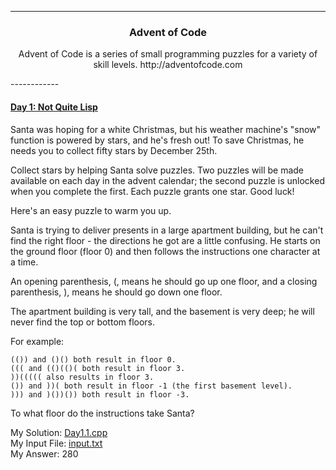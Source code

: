 ------------
<h3 align="center">
Advent of Code

</h3>
<p align="center">
Advent of Code is a series of small programming puzzles for a variety of skill levels. http://adventofcode.com
</p>
------------ 

#### [Day 1: Not Quite Lisp](http://adventofcode.com/day/1)  

Santa was hoping for a white Christmas, but his weather machine's "snow" function is powered by stars, and he's fresh out! To save Christmas, he needs you to collect fifty stars by December 25th.  
  
Collect stars by helping Santa solve puzzles. Two puzzles will be made available on each day in the advent calendar; the second puzzle is unlocked when you complete the first. Each puzzle grants one star. Good luck!  
  
Here's an easy puzzle to warm you up.  
  
Santa is trying to deliver presents in a large apartment building, but he can't find the right floor - the directions he got are a little confusing. He starts on the ground floor (floor 0) and then follows the instructions one character at a time.  
  
An opening parenthesis, (, means he should go up one floor, and a closing parenthesis, ), means he should go down one floor.  
  
The apartment building is very tall, and the basement is very deep; he will never find the top or bottom floors.  
  
For example:  
  
    (()) and ()() both result in floor 0.  
    ((( and (()(()( both result in floor 3.  
    ))((((( also results in floor 3.  
    ()) and ))( both result in floor -1 (the first basement level).  
    ))) and )())()) both result in floor -3.  
  
To what floor do the instructions take Santa?  
  
My Solution:  <a href="https://github.com/AlbertFaust/advent-of-code/blob/master/Day1.1.cpp">Day1.1.cpp</a>  
My Input File: <a href="https://github.com/AlbertFaust/advent-of-code/blob/master/input.txt">input.txt</a>  
My Answer: 280

